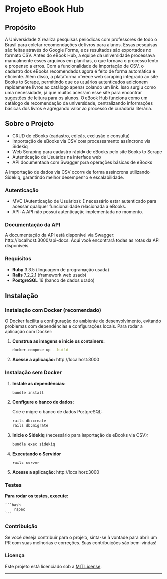 # Projeto eBook Hub

## Propósito

A Universidade X realiza pesquisas periódicas com professores de todo o Brasil para coletar recomendações de livros para alunos. Essas pesquisas são feitas através do Google Forms, e os resultados são exportados no formato CSV.
Antes do eBook Hub, a equipe da universidade processava manualmente esses arquivos em planilhas, o que tornava o processo lento e propenso a erros. Com a funcionalidade de importação de CSV, o cadastro dos eBooks recomendados agora é feito de forma automática e eficiente.
Além disso, a plataforma oferece web scraping integrado ao site Books to Scrape, permitindo que os usuários autenticados adicionem rapidamente livros ao catálogo apenas colando um link. Isso surgiu como uma necessidade, já que muitos acessam esse site para encontrar sugestões de leitura para os alunos.
O eBook Hub funciona como um catálogo de recomendação da universidade, centralizando informações básicas dos livros e agregando valor ao processo de curadoria literária.

## Sobre o Projeto

- CRUD de eBooks (cadastro, edição, exclusão e consulta)
- Importação de eBooks via CSV com processamento assíncrono via Sidekiq
- Web Scraping para cadastro rápido de eBooks pelo site Books to Scrape
- Autenticação de Usuários na interface web
- API documentada com Swagger para operações básicas de eBooks

A importação de dados via CSV ocorre de forma assíncrona utilizando Sidekiq, garantindo melhor desempenho e escalabilidade.


### Autenticação
- MVC (Autenticação de Usuários): É necessário estar autenticado para acessar qualquer funcionalidade relacionada a eBooks.
- API: A API não possui autenticação implementada no momento.

### Documentação da API
A documentação da API está disponível via Swagger: http://localhost:3000/api-docs. Aqui você encontrará todas as rotas da API disponíveis.

### Requisitos

- **Ruby** 3.3.5 (linguagem de programação usada)
- **Rails** 7.2.2.1 (framework web usado)
- **PostgreSQL** 16 (banco de dados usado)

## Instalação

### Instalação com Docker (recomendado)
O Docker facilita a configuração do ambiente de desenvolvimento, evitando problemas com dependências e configurações locais. Para rodar a aplicação com Docker:

1. **Construa as imagens e inicie os containers:**
    ```bash
    docker-compose up --build
    ```
2. **Acesse a aplicação:** http://localhost:3000


### Instalação sem Docker
1. **Instale as dependências:**

    ```bash
    bundle install
    ```

2. **Configure o banco de dados:**

   Crie e migre o banco de dados PostgreSQL:

    ```bash
    rails db:create
    rails db:migrate
    ```
3. **Inicie o Sidekiq** (necessário para importação de eBooks via CSV):
    ```bash
    bundle exec sidekiq
    ```

4. **Executando o Servidor**
    ```bash
    rails server
    ```
5. **Acesse a aplicação:** http://localhost:3000

### Testes

**Para rodar os testes, execute:**

    ```bash
        rspec
    ```
### Contribuição
Se você deseja contribuir para o projeto, sinta-se à vontade para abrir um PR com suas melhorias e correções. Suas contribuições são bem-vindas!

### Licença

Este projeto está licenciado sob a [MIT License](LICENSE).

---
